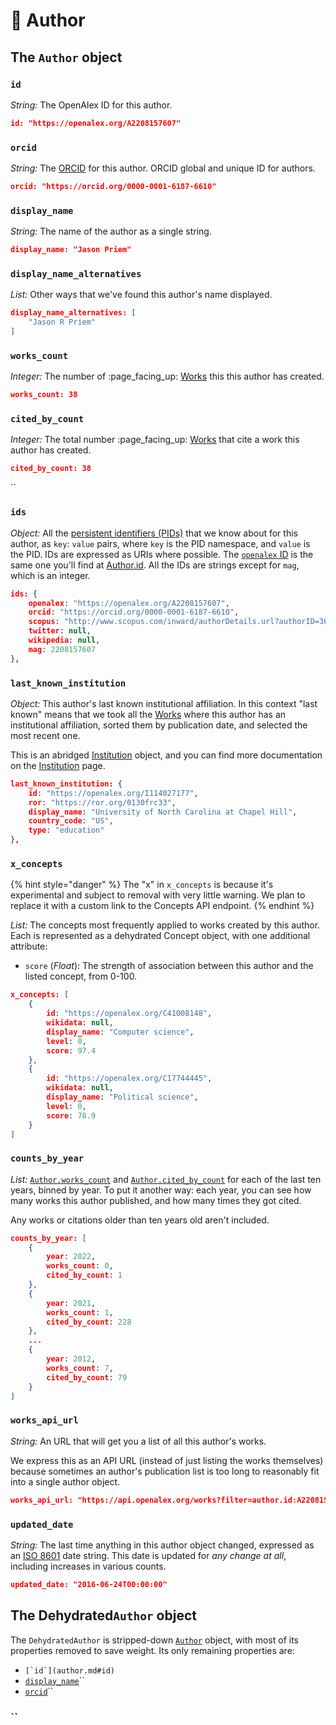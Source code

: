# 👩 Author

## The `Author` object

### `id`

_String:_ The OpenAlex ID for this author.

```json
id: "https://openalex.org/A2208157607"
```

### `orcid`

_String:_ The [ORCID](https://en.wikipedia.org/wiki/ORCID) for this author. ORCID global and unique ID for authors.

```json
orcid: "https://orcid.org/0000-0001-6187-6610"
```



### `display_name`

_String:_ The name of the author as a single string.

```json
display_name: "Jason Priem"
```



### `display_name_alternatives`

_List:_ Other ways that we've found this author's name displayed.

```json
display_name_alternatives: [
    "Jason R Priem"
]
```

### `works_count`

_Integer:_ The number of :page\_facing\_up: [Works](work.md) this this author has created.

```json
works_count: 38 
```

### `cited_by_count`

_Integer:_ The total number :page\_facing\_up: [Works](work.md) that cite a work this author has created.

```json
cited_by_count: 38 
```

``

### `ids`

_Object:_ All the [persistent identifiers (PIDs)](https://en.wikipedia.org/wiki/Persistent\_identifier) that we know about for this author, as `key`: `value` pairs, where `key` is the PID namespace, and `value` is the PID. IDs are expressed as URIs where possible. The [`openalex` ID](./#the-openalex-id) is the same one you'll find at [Author.id](author.md#id). All the IDs are strings except for `mag`, which is an integer.

```json
ids: {
    openalex: "https://openalex.org/A2208157607",
    orcid: "https://orcid.org/0000-0001-6187-6610",
    scopus: "http://www.scopus.com/inward/authorDetails.url?authorID=36455008000&partnerID=MN8TOARS",
    twitter: null,
    wikipedia: null,
    mag: 2208157607
},
```

### `last_known_institution`

_Object:_ This author's last known institutional affiliation. In this context "last known" means that we took all the [Works](work.md) where this author has an institutional affiliation, sorted them by publication date, and selected the most recent one.

This is an abridged [Institution](institution.md) object, and you can find more documentation on the [Institution](institution.md) page.

```json
last_known_institution: {
    id: "https://openalex.org/I114027177",
    ror: "https://ror.org/0130frc33",
    display_name: "University of North Carolina at Chapel Hill",
    country_code: "US",
    type: "education"
},
```

### `x_concepts`

{% hint style="danger" %}
The "x" in `x_concepts` is because it's experimental and subject to removal with very little warning. We plan to replace it with a custom link to the Concepts API endpoint.&#x20;
{% endhint %}

_List:_ The concepts most frequently applied to works created by this author. Each is represented as a dehydrated Concept object, with one additional attribute:

* `score` (_Float_): The strength of association between this author and the listed concept, from 0-100.

```json
x_concepts: [
    {
        id: "https://openalex.org/C41008148",
        wikidata: null,
        display_name: "Computer science",
        level: 0,
        score: 97.4
    },
    {
        id: "https://openalex.org/C17744445",
        wikidata: null,
        display_name: "Political science",
        level: 0,
        score: 78.9
    }
]
```

### `counts_by_year`

_List:_ [`Author.works_count`](author.md#works\_count) and [`Author.cited_by_count`](author.md#cited\_by\_count) for each of the last ten years, binned by year. To put it another way: each year, you can see how many works this author published, and how many times they got cited.&#x20;

Any works or citations older than ten years old aren't included.

```json
counts_by_year: [
    {
        year: 2022,
        works_count: 0,
        cited_by_count: 1
    },
    {
        year: 2021,
        works_count: 1,
        cited_by_count: 228
    },
    ...
    {
        year: 2012,
        works_count: 7,
        cited_by_count: 79
    }
]
```



### `works_api_url`

_String:_ An URL that will get you a list of all this author's works.

We express this as an API URL (instead of just listing the works themselves) because sometimes an author's publication list is too long to reasonably fit into a single author object.

```json
works_api_url: "https://api.openalex.org/works?filter=author.id:A2208157607",
```



### `updated_date`

_String:_ The last time anything in this author object changed, expressed as an [ISO 8601](https://en.wikipedia.org/wiki/ISO\_8601) date string. This date is updated for _any change at all_, including increases in various counts.

```json
updated_date: "2016-06-24T00:00:00"
```







## The Dehydrated`Author` object

The `DehydratedAuthor` is stripped-down [`Author`](author.md#the-author-object) object, with most of its properties removed to save weight. Its only remaining properties are:

* ``[`id`](author.md#id)``
* [`display_name`](author.md#display\_name)``
* [`orcid`](author.md#orcid)``

### ``
